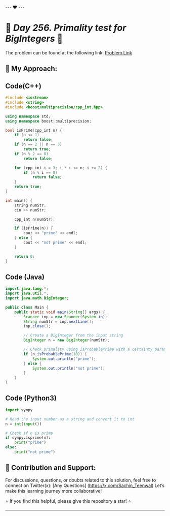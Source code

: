 --- ❤️ ---

# 🚀 _Day 256. Primality test for BigIntegers_ 🧠


The problem can be found at the following link: [Problem Link](https://www.interviewbit.com/problems/primality-test-for-bigintegers/)

## 🎯 **My Approach:**


## Code(C++)
```cpp
#include <iostream>
#include <string>
#include <boost/multiprecision/cpp_int.hpp>

using namespace std;
using namespace boost::multiprecision;

bool isPrime(cpp_int n) {
    if (n <= 1)
        return false;
    if (n == 2 || n == 3)
        return true;
    if (n % 2 == 0)
        return false;

    for (cpp_int i = 3; i * i <= n; i += 2) {
        if (n % i == 0)
            return false;
    }
    return true;
}

int main() {
    string numStr;
    cin >> numStr;

    cpp_int n(numStr);

    if (isPrime(n)) {
        cout << "prime" << endl;
    } else {
        cout << "not prime" << endl;
    }

    return 0;
}

```

## Code (Java)

```java
import java.lang.*;
import java.util.*;
import java.math.BigInteger;

public class Main {
    public static void main(String[] args) {
        Scanner inp = new Scanner(System.in);
        String numStr = inp.nextLine();
        inp.close();

        // Create a BigInteger from the input string
        BigInteger n = new BigInteger(numStr);

        // Check primality using isProbablePrime with a certainty parameter
        if (n.isProbablePrime(10)) {
            System.out.println("prime");
        } else {
            System.out.println("not prime");
        }
    }
}

```

## Code (Python3)

```python
import sympy

# Read the input number as a string and convert it to int
n = int(input())

# Check if n is prime
if sympy.isprime(n):
    print("prime")
else:
    print("not prime")

```



## 🎯 **Contribution and Support:**

For discussions, questions, or doubts related to this solution, feel free to connect on Twitter(x): [Any Questions] (https://x.com/Sachin_Teenwal) Let’s make this learning journey more collaborative!

⭐ If you find this helpful, please give this repository a star! ⭐

---
